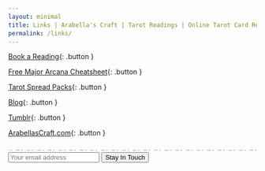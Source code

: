```yaml
---
layout: minimal
title: Links | Arabella's Craft | Tarot Readings | Online Tarot Card Reading
permalink: /links/
---
```


[Book a Reading](http://shop.arabellascraft.com/?sort=page_layout&tags=tarot%20card%20reading){: .button }

[Free Major Arcana Cheatsheet](https://shop.arabellascraft.com/l/TheFoolsJourney/insta){: .button }

[Tarot Spread Packs](https://shop.arabellascraft.com/?sort=page_layout&tags=tarot%20spreads){: .button }

[Blog](https://arabellascraft.com/articles/){: .button }

[Tumblr](https://arabellascraft-tarotreading.tumblr.com/){: .button }

[ArabellasCraft.com](https://www.ArabellasCraft.com){: .button }

<img src="/assets/img/divider.svg">

<form action="https://app.gumroad.com/follow_from_embed_form" class="form gumroad-follow-form-embed" method="post">
<input name="seller_id" type="hidden" value="3221571659806">
<input name="email" placeholder="Your email address" type="email">
<button data-custom-highlight-color="" type="submit">Stay In Touch</button>
</form>
